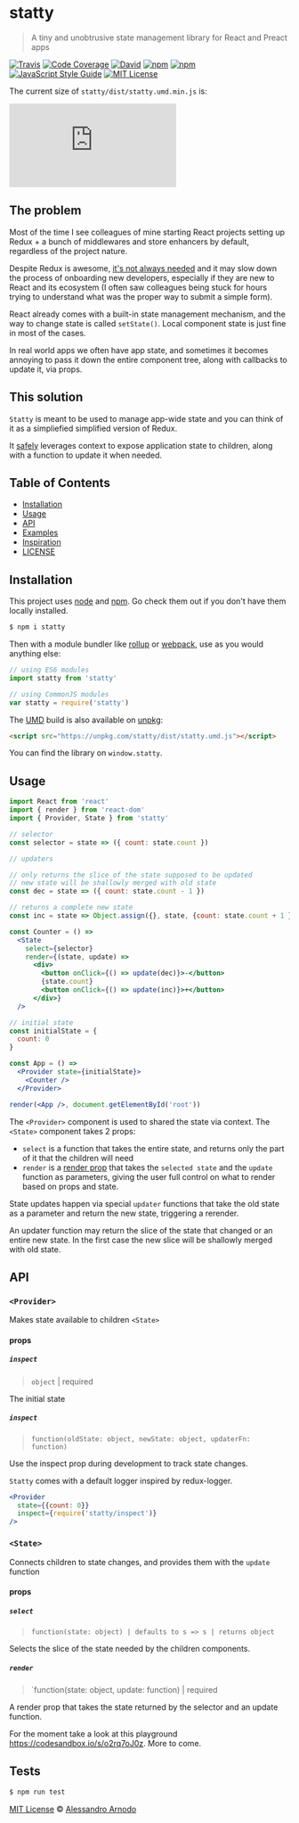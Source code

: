 # statty

> A tiny and unobtrusive state management library for React and Preact apps

[![Travis](https://img.shields.io/travis/vesparny/statty.svg)](https://travis-ci.org/vesparny/statty)
[![Code Coverage](https://img.shields.io/codecov/c/github/vesparny/statty.svg?style=flat-square)](https://codecov.io/github/vesparny/statty)
[![David](https://img.shields.io/david/vesparny/statty.svg)](https://david-dm.org/vesparny/statty)
[![npm](https://img.shields.io/npm/v/statty.svg)](https://www.npmjs.com/package/statty)
[![npm](https://img.shields.io/npm/dm/statty.svg)](https://npm-stat.com/charts.html?package=statty&from=2017-05-19)
[![JavaScript Style Guide](https://img.shields.io/badge/code%20style-standard-brightgreen.svg)](http://standardjs.com/)
[![MIT License](https://img.shields.io/npm/l/statty.svg?style=flat-square)](https://github.com/vesparny/statty/blob/master/LICENSE)

The current size of `statty/dist/statty.umd.min.js` is:

[![gzip size](http://img.badgesize.io/https://unpkg.com/statty/dist/statty.umd.min.js?compression=gzip&label=gzip%20size&style=flat-square)](https://unpkg.com/statty/dist/)

## The problem

Most of the time I see colleagues of mine starting React projects setting up Redux + a bunch of middlewares and store enhancers by default, regardless of the project nature.

Despite Redux is awesome, [it's not always needed](https://medium.com/@dan_abramov/you-might-not-need-redux-be46360cf367) and it may slow down the process of onboarding new developers, especially if they are new to React and its ecosystem (I often saw colleagues being stuck for hours trying to understand what was the proper way to submit a simple form).

React already comes with a built-in state management mechanism, and the way to change state is called `setState()`. Local component state is just fine in most of the cases.

In real world apps we often have app state, and sometimes it becomes annoying to pass it down the entire component tree, along with callbacks to update it, via props.

## This solution

`Statty` is meant to be used to manage app-wide state and you can think of it as a simpliefied simplified version of Redux. 

It [safely](https://medium.com/@mweststrate/how-to-safely-use-react-context-b7e343eff076) leverages context to expose application state to children, along with a function to update it when needed.

## Table of Contents

- [Installation](#installation)
- [Usage](#usage)
- [API](#api)
- [Examples](#examples)
- [Inspiration](#inspiration)
- [LICENSE](#license)

## Installation

This project uses [node](http://nodejs.org) and [npm](https://npmjs.com). Go check them out if you don't have them locally installed.

```sh
$ npm i statty
```

Then with a module bundler like [rollup](http://rollupjs.org/) or [webpack](https://webpack.js.org/), use as you would anything else:

```javascript
// using ES6 modules
import statty from 'statty'

// using CommonJS modules
var statty = require('statty')
```

The [UMD](https://github.com/umdjs/umd) build is also available on [unpkg](https://unpkg.com):

```html
<script src="https://unpkg.com/statty/dist/statty.umd.js"></script>
```

You can find the library on `window.statty`.

## Usage

```jsx
import React from 'react'
import { render } from 'react-dom'
import { Provider, State } from 'statty'

// selector
const selector = state => ({ count: state.count })

// updaters

// only returns the slice of the state supposed to be updated
// new state will be shallowly merged with old state
const dec = state => ({ count: state.count - 1 })

// returns a complete new state
const inc = state => Object.assign({}, state, {count: state.count + 1 })

const Counter = () => 
  <State
    select={selector}
    render={(state, update) =>
      <div>
        <button onClick={() => update(dec)}>-</button>
        {state.count}
        <button onClick={() => update(inc)}>+</button>
      </div>}
  />

// initial state
const initialState = {
  count: 0
}

const App = () =>
  <Provider state={initialState}>
    <Counter />
  </Provider>

render(<App />, document.getElementById('root'))

```

The `<Provider>` component is used to shared the state via context.
The `<State>` component takes 2 props:

* `select` is a function that takes the entire state, and returns only the part of it that the children will need
* `render` is a [render prop](https://cdb.reacttraining.com/use-a-render-prop-50de598f11ce) that takes the `selected state` and the `update` function as parameters, giving the user full control on what to render based on props and state.

State updates happen via special `updater` functions that take the old state as a parameter and return the new state, triggering a rerender.

An updater function may return the slice of the state that changed or an entire new state. In the first case the new slice will be shallowly merged with old state.

## API

### `<Provider>`

Makes state available to children `<State>`

#### props

##### `inspect`

> `object` | required

The initial state

##### `inspect`

> `function(oldState: object, newState: object, updaterFn: function)`

Use the inspect prop during development to track state changes.

`Statty` comes with a default logger inspired by redux-logger.

```jsx
<Provider
  state={{count: 0}}
  inspect={require('statty/inspect')}
/>
```

### `<State>`

Connects children to state changes, and provides them with the `update` function

#### props

##### `select`

> `function(state: object) | defaults to s => s | returns object`

Selects the slice of the state needed by the children components.

##### `render`

> `function(state: object, update: function) | required

A render prop that takes the state returned by the selector and an update function.

For the moment take a look at this playground https://codesandbox.io/s/o2rq7oJ0z.
More to come.

## Tests

```sh
$ npm run test
```

[MIT License](LICENSE.md) © [Alessandro Arnodo](https://alessandro.arnodo.net/)
